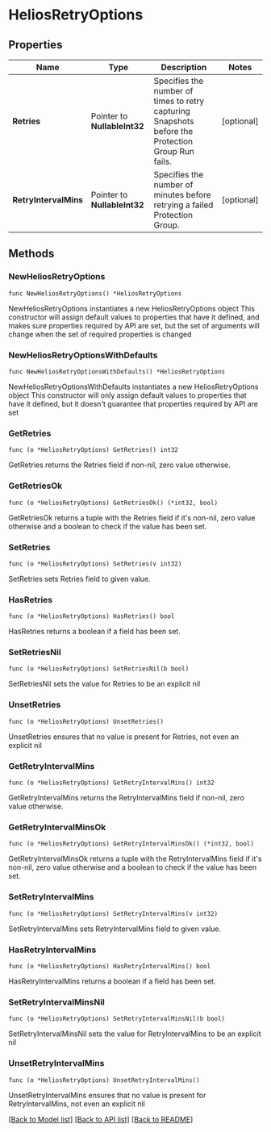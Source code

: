 # HeliosRetryOptions

## Properties

Name | Type | Description | Notes
------------ | ------------- | ------------- | -------------
**Retries** | Pointer to **NullableInt32** | Specifies the number of times to retry capturing Snapshots before the Protection Group Run fails. | [optional] 
**RetryIntervalMins** | Pointer to **NullableInt32** | Specifies the number of minutes before retrying a failed Protection Group. | [optional] 

## Methods

### NewHeliosRetryOptions

`func NewHeliosRetryOptions() *HeliosRetryOptions`

NewHeliosRetryOptions instantiates a new HeliosRetryOptions object
This constructor will assign default values to properties that have it defined,
and makes sure properties required by API are set, but the set of arguments
will change when the set of required properties is changed

### NewHeliosRetryOptionsWithDefaults

`func NewHeliosRetryOptionsWithDefaults() *HeliosRetryOptions`

NewHeliosRetryOptionsWithDefaults instantiates a new HeliosRetryOptions object
This constructor will only assign default values to properties that have it defined,
but it doesn't guarantee that properties required by API are set

### GetRetries

`func (o *HeliosRetryOptions) GetRetries() int32`

GetRetries returns the Retries field if non-nil, zero value otherwise.

### GetRetriesOk

`func (o *HeliosRetryOptions) GetRetriesOk() (*int32, bool)`

GetRetriesOk returns a tuple with the Retries field if it's non-nil, zero value otherwise
and a boolean to check if the value has been set.

### SetRetries

`func (o *HeliosRetryOptions) SetRetries(v int32)`

SetRetries sets Retries field to given value.

### HasRetries

`func (o *HeliosRetryOptions) HasRetries() bool`

HasRetries returns a boolean if a field has been set.

### SetRetriesNil

`func (o *HeliosRetryOptions) SetRetriesNil(b bool)`

 SetRetriesNil sets the value for Retries to be an explicit nil

### UnsetRetries
`func (o *HeliosRetryOptions) UnsetRetries()`

UnsetRetries ensures that no value is present for Retries, not even an explicit nil
### GetRetryIntervalMins

`func (o *HeliosRetryOptions) GetRetryIntervalMins() int32`

GetRetryIntervalMins returns the RetryIntervalMins field if non-nil, zero value otherwise.

### GetRetryIntervalMinsOk

`func (o *HeliosRetryOptions) GetRetryIntervalMinsOk() (*int32, bool)`

GetRetryIntervalMinsOk returns a tuple with the RetryIntervalMins field if it's non-nil, zero value otherwise
and a boolean to check if the value has been set.

### SetRetryIntervalMins

`func (o *HeliosRetryOptions) SetRetryIntervalMins(v int32)`

SetRetryIntervalMins sets RetryIntervalMins field to given value.

### HasRetryIntervalMins

`func (o *HeliosRetryOptions) HasRetryIntervalMins() bool`

HasRetryIntervalMins returns a boolean if a field has been set.

### SetRetryIntervalMinsNil

`func (o *HeliosRetryOptions) SetRetryIntervalMinsNil(b bool)`

 SetRetryIntervalMinsNil sets the value for RetryIntervalMins to be an explicit nil

### UnsetRetryIntervalMins
`func (o *HeliosRetryOptions) UnsetRetryIntervalMins()`

UnsetRetryIntervalMins ensures that no value is present for RetryIntervalMins, not even an explicit nil

[[Back to Model list]](../README.md#documentation-for-models) [[Back to API list]](../README.md#documentation-for-api-endpoints) [[Back to README]](../README.md)


